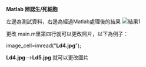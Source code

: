 **Matlab 辨認生/死細胞**


左邊為測試資料，右邊為經過Matlab處理後的結果
![結果1](https://user-images.githubusercontent.com/47098015/143202339-8be7058f-17f7-42a9-a8b0-b5d867ac397b.JPG)

更改 main.m里第四行就可以更改照片，以下為例子：


image_cell=imread("**Ld4.jpg**");


**Ld4.jpg**-->**Ld5.jpg** 就可以更改圖片
